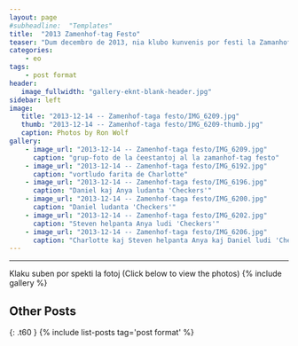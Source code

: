 ```yaml
---
layout: page
#subheadline:  "Templates"
title:  "2013 Zamenhof-tag Festo"
teaser: "Dum decembro de 2013, nia klubo kunvenis por festi la Zamanhof-tag festo.  Kelkaj da ni kunvenis ĉe la hejmo de Filipo kaj Elizabeto kun manĝo, kuko, trinko, kaj kantoj.  La tempo estis ĝuita de ĉiuj."
categories:
    - eo
tags:
    - post format
header:
   image_fullwidth: "gallery-eknt-blank-header.jpg"
sidebar: left
image:
   title: "2013-12-14 -- Zamenhof-taga festo/IMG_6209.jpg"
   thumb: "2013-12-14 -- Zamenhof-taga festo/IMG_6209-thumb.jpg"
   caption: Photos by Ron Wolf
gallery:
    - image_url: "2013-12-14 -- Zamenhof-taga festo/IMG_6209.jpg"
      caption: "grup-foto de la ĉeestantoj al la zamanhof-tag festo"
    - image_url: "2013-12-14 -- Zamenhof-taga festo/IMG_6192.jpg"
      caption: "vortludo farita de Charlotte"
    - image_url: "2013-12-14 -- Zamenhof-taga festo/IMG_6196.jpg"
      caption: "Daniel kaj Anya ludanta 'Checkers'"
    - image_url: "2013-12-14 -- Zamenhof-taga festo/IMG_6200.jpg"
      caption: "Daniel ludanta 'Checkers'"
    - image_url: "2013-12-14 -- Zamenhof-taga festo/IMG_6202.jpg"
      caption: "Steven helpanta Anya ludi 'Checkers'"
    - image_url: "2013-12-14 -- Zamenhof-taga festo/IMG_6206.jpg"
      caption: "Charlotte kaj Steven helpanta Anya kaj Daniel ludi 'Checkers'"
---
```

<!--more-->
--------------------------
Klaku suben por spekti la fotoj (Click below to view the photos)
{% include gallery %}


## Other Posts
{: .t60 }
{% include list-posts tag='post format' %}
